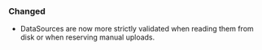 ### Changed
- DataSources are now more strictly validated when reading them from disk or when reserving manual uploads.

